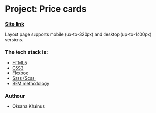 # Project: Price cards

### [Site link](https://oksanas1.github.io/foundation-website/)

Layout page supports mobile (up-to-320px) and desktop (up-to-1400px) versions.

### The tech stack is:

- [HTML5](https://en.wikipedia.org/wiki/HTML5)
- [CSS3](https://en.wikipedia.org/wiki/CSS)
- [Flexbox](https://en.wikipedia.org/wiki/CSS_Flexible_Box_Layout)
- [Sass (Scss)](https://sass-lang.com/)
- [BEM methodology](https://en.bem.info/methodology/)

### Authour

- Oksana Khainus
